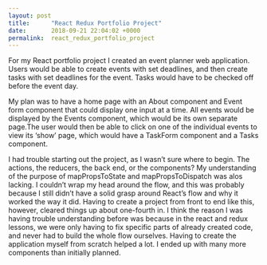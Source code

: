 ```yaml
---
layout: post
title:      "React Redux Portfolio Project"
date:       2018-09-21 22:04:02 +0000
permalink:  react_redux_portfolio_project
---
```



For my React portfolio project I created an event planner web application. Users would be able to create events with set deadlines, and then create tasks with set deadlines for the event. Tasks would have to be checked off before the event day. 

My plan was to have a home page with an About component and Event form component that could display one input at a time. All events would be displayed by the Events component, which would be its own separate page.The user would then be able to click on one of the individual events to view its ‘show’ page, which would have a TaskForm component and a Tasks component.

I had trouble starting out the project, as I wasn’t sure where to begin. The actions, the reducers, the back end, or the components? My understanding of the purpose of mapPropsToState and mapPropsToDispatch was alos lacking. I couldn’t wrap my head around the flow, and this was probably because I still didn’t have a solid grasp around React’s flow and why it worked the way it did. Having to create a project from front to end like this, however, cleared things up about one-fourth in. I think the reason I was having trouble understanding before was because in the react and redux lessons, we were only having to fix specific parts of already created code, and never had to build the whole flow ourselves. Having to create the application myself from scratch helped a lot. I ended up with many more components than initially planned.


